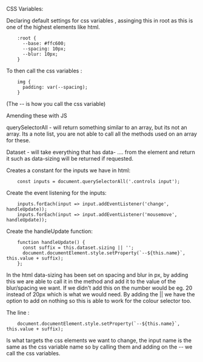 CSS Variables:

Declaring default settings for css variables , assinging this in root as this is one of the highest elements like html.

        :root {
          --base: #ffc600;
          --spacing: 10px;
          --blur: 10px;
        }

To then call the css variables :

        img {
          padding: var(--spacing);
        }

(The -- is how you call the css variable)


Amending these with JS

querySelectorAll - will return something similar to an array, but its not an array. Its a note list, you are not able to call all the methods used on an array for these.

Dataset - will take everything that has data- .... from the element and return it such as data-sizing will be returned if requested.

Creates a constant for the inputs we have in html:

        const inputs = document.querySelectorAll('.controls input');

Create the event listening for the inputs:

        inputs.forEach(input => input.addEventListener('change', handleUpdate));
        inputs.forEach(input => input.addEventListener('mousemove', handleUpdate));

Create the handleUpdate function:

        function handleUpdate() {
          const suffix = this.dataset.sizing || '';
          document.documentElement.style.setProperty(`--${this.name}`, this.value + suffix);
        };

In the html data-sizing has been set on spacing and blur in px, by adding this we are able to call it in the method and add it to the value of the blur/spacing we want. If we didn't add this on the number would be eg. 20 instead of 20px which is what we would need. By adding the || we have the option to add on nothing so this is able to work for the colour selector too.

 The line :

        document.documentElement.style.setProperty(`--${this.name}`, this.value + suffix);

Is what targets the css elements we want to change, the input name is the same as the css variable name so by calling them and adding on the -- we call the css variables. 
